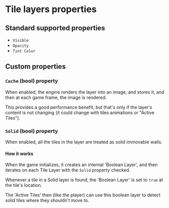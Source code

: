 
# Tile layers properties

## Standard supported properties

- `Visible`
- `Opacity`
- `Tint Color`

## Custom properties

### `Cache` (bool) property

When enabled, the engine renders the layer into an image,
and stores it, and then at each game frame, the image is rendered.

This provides a good performance benefit, but that's only if the layer's content is not changing (it could change with tiles animations or "Active Tiles").

### `Solid` (bool) property

When enabled, all the tiles in the layer are treated as solid immovable walls.

#### How it works

When the game initializes, it creates an internal 'Boolean Layer', and then iterates on each Tile Layer with the `Solid` property checked.

Whenever a tile in a Solid layer is found, the 'Boolean Layer' is set to `true` at the tile's location.

The 'Active Tiles' then (like the player) can use this boolean layer to detect solid tiles where they shouldn't move to.
